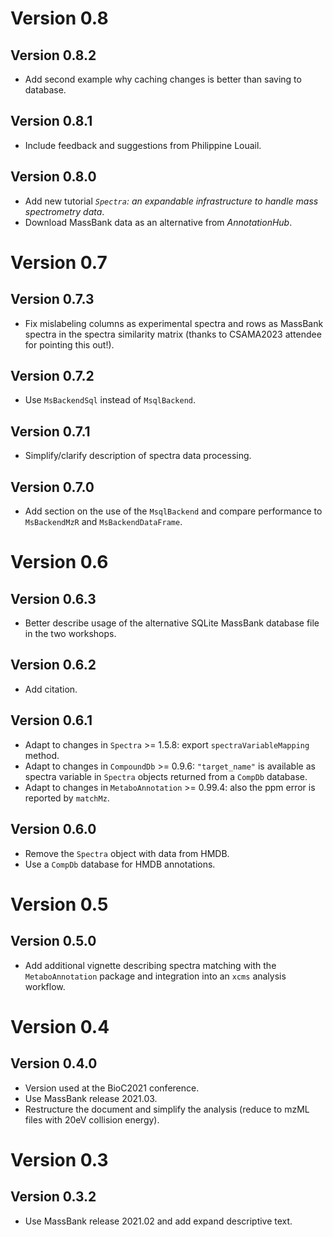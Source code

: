 # Version 0.8

## Version 0.8.2

- Add second example why caching changes is better than saving to database.

## Version 0.8.1

- Include feedback and suggestions from Philippine Louail.

## Version 0.8.0

- Add new tutorial *`Spectra`: an expandable infrastructure to handle mass
  spectrometry data*.
- Download MassBank data as an alternative from *AnnotationHub*.

# Version 0.7

## Version 0.7.3

- Fix mislabeling columns as experimental spectra and rows as MassBank spectra
  in the spectra similarity matrix (thanks to CSAMA2023 attendee for pointing
  this out!).

## Version 0.7.2

- Use `MsBackendSql` instead of `MsqlBackend`.

## Version 0.7.1

- Simplify/clarify description of spectra data processing.

## Version 0.7.0

- Add section on the use of the `MsqlBackend` and compare performance to
  `MsBackendMzR` and `MsBackendDataFrame`.

# Version 0.6

## Version 0.6.3

- Better describe usage of the alternative SQLite MassBank database file in the
  two workshops.

## Version 0.6.2

- Add citation.

## Version 0.6.1

- Adapt to changes in `Spectra` >= 1.5.8: export `spectraVariableMapping`
  method.
- Adapt to changes in `CompoundDb` >= 0.9.6: `"target_name"` is available as
  spectra variable in `Spectra` objects returned from a `CompDb` database.
- Adapt to changes in `MetaboAnnotation` >= 0.99.4: also the ppm error is
  reported by `matchMz`.

## Version 0.6.0

- Remove the `Spectra` object with data from HMDB.
- Use a `CompDb` database for HMDB annotations.

# Version 0.5

## Version 0.5.0

- Add additional vignette describing spectra matching with the
  `MetaboAnnotation` package and integration into an `xcms` analysis workflow.

# Version 0.4

## Version 0.4.0

- Version used at the BioC2021 conference.
- Use MassBank release 2021.03.
- Restructure the document and simplify the analysis (reduce to mzML files with
  20eV collision energy).

# Version 0.3

## Version 0.3.2

- Use MassBank release 2021.02 and add expand descriptive text.
